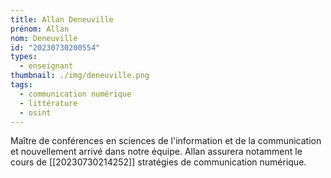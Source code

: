 ```yaml
---
title: Allan Deneuville
prénom: Allan
nom: Deneuville
id: "20230730200554"
types:
  - enseignant
thumbnail: ./img/deneuville.png
tags:
  - communication numérique
  - littérature
  - osint
---
```

Maître de conférences en sciences de l'information et de la communication et nouvellement arrivé dans notre équipe.
Allan assurera notamment le cours de [[20230730214252]] stratégies de communication numérique. 